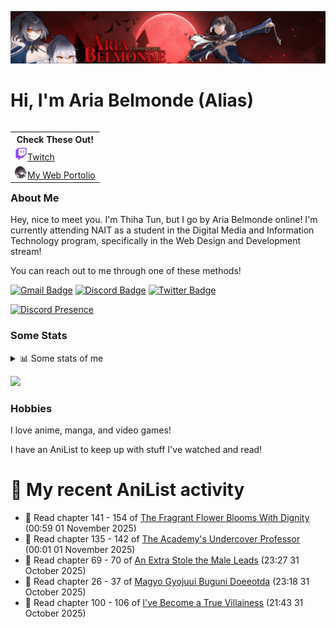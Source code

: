 <img src="img/banner-art.png"></img>

# Hi, I'm Aria Belmonde (Alias)

<table align="right">
<th align="center">Check These Out!</th>
<!-- Twitch -->
 <tr>
    <td>
        <a href="https://www.twitch.tv/ariabelmonde"><img src="img/twitch-icon.png" height="20">Twitch</a>
    </td>
 </tr>
<!-- Website -->
 <tr>
    <td>
        <a href="https://www.ariabelmonde.ca/"><img src="img/profile-icon.png" height="20">My Web Portolio</a>
    </td>
 </tr>
</table>

### About Me
Hey, nice to meet you. I'm Thiha Tun, but I go by Aria Belmonde online! I'm currently attending NAIT as a student in the Digital Media and Information Technology program, specifically in the Web Design and Development stream!


You can reach out to me through one of these methods!

[![Gmail Badge](https://img.shields.io/badge/Gmail-D14836?style=for-the-badge&logo=gmail&logoColor=white)](mailto:ariabelmonde@gmail.com)
[![Discord Badge](https://img.shields.io/badge/Discord-5865F2?style=for-the-badge&logo=discord&logoColor=white)](https://discordapp.com/users/206236479016534017)
[![Twitter Badge](https://img.shields.io/badge/X-000000?style=for-the-badge&logo=x&logoColor=white)](https://x.com/ariabelmonde)

[![Discord Presence](https://lanyard.cnrad.dev/api/206236479016534017)](https://discord.com/users/206236479016534017)

### Some Stats
<details>
  <summary>📊 Some stats of me</summary>
  
![My github stats!](https://github-readme-stats.vercel.app/api?username=falloffyourhorse&show_icons=true&theme=radical&custom_title=My%20Github%20Stats:&line_height=33&include_all_commits=true) 
![My top langauges](https://github-readme-stats.vercel.app/api/top-langs?username=falloffyourhorse&show_icons=true&theme=radical&custom_title=My%20most%20used%20languages:&layout=compact&card_width=445) 
</details>

![](https://komarev.com/ghpvc/?username=FallOffYourHorse&color=8b0000)

### Hobbies
I love anime, manga, and video games! 

I have an AniList to keep up with stuff I've watched and read!

# 🌸 My recent AniList activity

<!-- ANILIST_ACTIVITY:start -->

-   📖 Read chapter 141 - 154 of [The Fragrant Flower Blooms With Dignity](https://anilist.co/manga/140475) (00:59 01 November 2025)
-   📖 Read chapter 135 - 142 of [The Academy's Undercover Professor](https://anilist.co/manga/150836) (00:01 01 November 2025)
-   📖 Read chapter 69 - 70 of [An Extra Stole the Male Leads](https://anilist.co/manga/176763) (23:27 31 October 2025)
-   📖 Read chapter 26 - 37 of [Magyo Gyojuui Buguni Doeeotda](https://anilist.co/manga/189888) (23:18 31 October 2025)
-   📖 Read chapter 100 - 106 of [I've Become a True Villainess](https://anilist.co/manga/159442) (21:43 31 October 2025)

<!-- ANILIST_ACTIVITY:end -->
